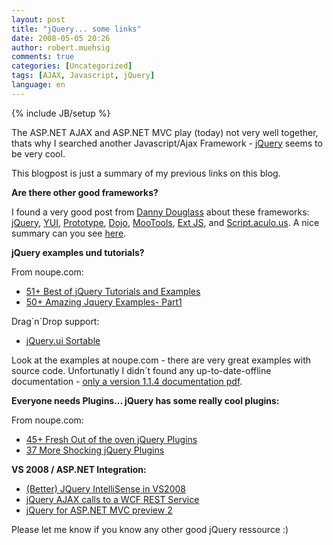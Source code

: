 ```yaml
---
layout: post
title: "jQuery... some links"
date: 2008-05-05 20:26
author: robert.muehsig
comments: true
categories: [Uncategorized]
tags: [AJAX, Javascript, jQuery]
language: en
---
```

{% include JB/setup %}
<p>The ASP.NET AJAX and ASP.NET MVC play (today) not very well together, thats why I searched another Javascript/Ajax Framework - <a href="http://jquery.com/">jQuery</a> seems to be very cool.</p>
<p>This blogpost is just a summary of my previous links on this blog.</p>
<p><strong>Are there other good frameworks?</strong></p>
<p>I found a very good post from <a href="http://www.dannydouglass.com/post/2008/04/Comparing-Popular-JavaScript-Frameworks.aspx">Danny Douglass</a> about these frameworks: <a href="http://jquery.com/">jQuery</a>, <a href="http://developer.yahoo.com/yui/">YUI</a>, <a href="http://www.prototypejs.org/">Prototype</a>, <a href="http://dojotoolkit.org/">Dojo</a>, <a href="http://mootools.net/">MooTools</a>, <a href="http://extjs.com/">Ext JS</a>, and <a href="http://script.aculo.us/">Script.aculo.us</a>. A nice summary can you see <a href="http://dannydouglass.com/image.axd?picture=WindowsLiveWriter/ComparingPopularJavaScriptFrameworks_94FF/JavaScriptFrameworkComparisonChart_4.png">here</a>.</p>
<p><strong>jQuery examples und tutorials?</strong></p>
<p>From noupe.com:</p>  <ul>   <li><a href="http://www.noupe.com/tutorial/51-best-of-jquery-tutorials-and-examples.html">51+ Best of jQuery Tutorials and Examples</a> </li>    <li><a href="http://www.noupe.com/jquery/50-amazing-jquery-examples-part1.html">50+ Amazing Jquery Examples- Part1</a> </li> </ul>
<p>Drag`n`Drop support:</p>  <ul>   <li><a href="http://west-wind.com/WebLog/posts/332037.aspx">jQuery.ui Sortable</a> </li> </ul>
<p>Look at the examples at noupe.com - there are very great examples with source code. Unfortunatly I didn&#180;t found any up-to-date-offline documentation - <a href="http://corky.net/dotan/log/2007/01/jquery-documentation-in-pdf.html">only a version 1.1.4 documentation pdf</a>.</p>
<p><strong>Everyone needs Plugins... jQuery has some really cool plugins:</strong></p>
<p>From noupe.com:</p>  <ul>   <li><a href="http://www.noupe.com/ajax/45-fresh-out-of-the-oven-jquery-plugins.html">45+ Fresh Out of the oven jQuery Plugins</a> </li>    <li><a href="http://www.noupe.com/ajax/37-more-shocking-jquery-plugins.html">37 More Shocking jQuery Plugins</a> </li> </ul>
<p><strong>VS 2008 / ASP.NET Integration:</strong></p>  <ul>   <li><a href="http://weblogs.asp.net/bradvincent/archive/2008/04/28/better-jquery-intellisense-in-vs2008.aspx">(Better) JQuery IntelliSense in VS2008</a> </li>    <li><a href="http://www.west-wind.com/WebLog/posts/324917.aspx">jQuery AJAX calls to a WCF REST Service</a> </li>    <li><a href="http://www.chrisvandesteeg.nl/2008/03/26/jquery-for-aspnet-mvc-preview-2/">jQuery for ASP.NET MVC preview 2</a> </li> </ul>
<p>Please let me know if you know any other good jQuery ressource :)</p>

